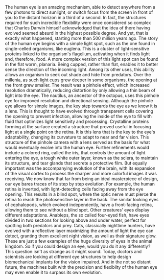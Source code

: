 
The human eye is an amazing mechanism,
able to detect anywhere 
from a few photons to direct sunlight,
or switch focus from 
the screen in front of you
to the distant horizon 
in a third of a second.
In fact, the structures required
for such incredible flexibility
were once considered so complex
that Charles Darwin himself acknowledged
that the idea of there having evolved
seemed absurd in the 
highest possible degree.
And yet, that is exactly what happened,
starting more than 500 million years ago.
The story of the human eye begins
with a simple light spot,
such as the one found 
in single-celled organisms,
like euglena.
This is a cluster 
of light-sensitive proteins
linked to the organism&#39;s flagellum,
activating when it finds light
and, therefore, food.
A more complex version of this light spot
can be found in the flat worm, planaria.
Being cupped, rather than flat,
enables it to better sense
the direction of the incoming light.
Among its other uses,
this ability allows an organism
to seek out shade and hide from predators.
Over the millenia,
as such light cups grew deeper
in some organisms,
the opening at the front grew smaller.
The result was a pinhole effect,
which increased resolution dramatically,
reducing distortion by only allowing
a thin beam of light into the eye.
The nautilus, 
an ancestor of the octopus,
uses this pinhole eye for improved 
resolution and directional sensing.
Although the pinhole eye allows
for simple images,
the key step towards the eye 
as we know it is a lens.
This is thought to have evolved
through transparent cells covering 
the opening to prevent infection,
allowing the inside of the eye
to fill with fluid
that optimizes light sensitivity
and processing.
Crystalline proteins 
forming at the surface
created a structure that proved useful
in focusing light 
at a single point on the retina.
It is this lens that is the key
to the eye&#39;s adaptability,
changing its curvature to adapt
to near and far vision.
This structure of the pinhole camera
with a lens
served as the basis for what would 
eventually evolve into the human eye.
Further refinements would include
a colored ring, called the iris,
that controls the amount 
of light entering the eye,
a tough white outer layer,
known as the sclera,
to maintain its structure,
and tear glands that secrete 
a protective film.
But equally important
was the accompanying evolution
of the brain,
with its expansion of the visual cortex
to process the sharper
and more colorful images it was receiving.
We now know that far from being
an ideal masterpiece of design,
our eye bares traces
of its step by step evolution.
For example,
the human retina is inverted,
with light-detecting cells facing away
from the eye opening.
This results in a blind spot,
where the optic nerve
must pierce the retina
to reach the photosensitive 
layer in the back.
The similar looking eyes 
of cephalopods,
which evolved independently,
have a front-facing retina,
allowing them to see without a blind spot.
Other creatures&#39; eyes display
different adaptations.
Anableps, the so called four-eyed fish,
have eyes divided in two sections
for looking above and under water,
perfect for spotting 
both predators and prey.
Cats, classically nighttime hunters,
have evolved with a reflective layer
maximizing the amount of light
the eye can detect,
granting them excellent night vision,
as well as their signature glow.
These are just a few examples of the huge 
diversity of eyes in the animal kingdom.
So if you could design an eye, 
would you do it any differently?
This question isn&#39;t as strange 
as it might sound.
Today, doctors and scientists are looking
at different eye structures
to help design biomechanical implants
for the vision impaired.
And in the not so distant future,
the machines built with the precision
and flexibilty of the human eye
may even enable it to surpass
its own evolution.
